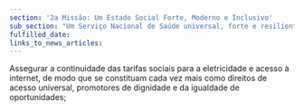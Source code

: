 ```yaml
---
section: '2a Missão: Um Estado Social Forte, Moderno e Inclusivo'
sub_section: "Um Serviço Nacional de Saúde universal, forte e resiliente"
fulfilled_date:
links_to_news_articles:
---
```


Assegurar a continuidade das tarifas sociais para a eletricidade e acesso à internet, de modo que se constituam cada vez mais como direitos de acesso universal, promotores de dignidade e da igualdade de oportunidades;